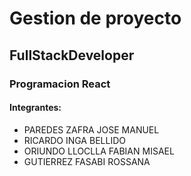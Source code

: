 # Gestion de proyecto
## FullStackDeveloper
### Programacion React
#### Integrantes:
- PAREDES ZAFRA JOSE MANUEL
- RICARDO INGA BELLIDO
- ORIUNDO LLOCLLA FABIAN MISAEL
- GUTIERREZ FASABI ROSSANA
